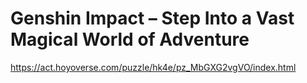 # Genshin Impact – Step Into a Vast Magical World of Adventure
https://act.hoyoverse.com/puzzle/hk4e/pz_MbGXG2vgVO/index.html